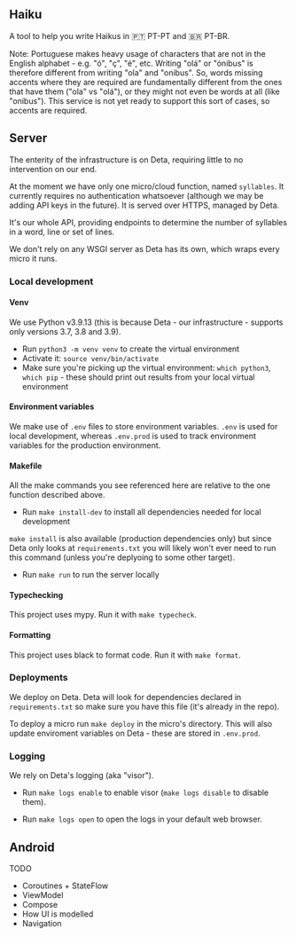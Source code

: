 ## Haiku

A tool to help you write Haikus in 🇵🇹 PT-PT and 🇧🇷 PT-BR.

Note: Portuguese makes heavy usage of characters that are not in the English
alphabet - e.g. "ó", "ç", "é", etc. Writing "olá" or "ónibus" is therefore
different from writing "ola" and "onibus". So, words missing accents where they
are required are fundamentally different from the ones that have them ("ola" vs
"olá"), or they might not even be words at all (like "onibus"). This service is
not yet ready to support this sort of cases, so accents are required.

## Server

The enterity of the infrastructure is on Deta, requiring little to no
intervention on our end.

At the moment we have only one micro/cloud function, named `syllables`. It
currently requires no authentication whatsoever (although we may be adding
API keys in the future). It is served over HTTPS, managed by Deta.

It's our whole API, providing endpoints to determine the number of syllables in
a word, line or set of lines.

We don't rely on any WSGI server as Deta has its own, which wraps every micro
it runs.

### Local development

#### Venv

We use Python v3.9.13 (this is because Deta - our infrastructure - supports only
versions 3.7, 3.8 and 3.9).

- Run `python3 -m venv venv` to create the virtual environment
- Activate it: `source venv/bin/activate`
- Make sure you're picking up the virtual environment: `which python3`,
  `which pip` - these should print out results from your local virtual
  environment

#### Environment variables

We make use of `.env` files to store environment variables. `.env` is used
for local development, whereas `.env.prod` is used to track environment
variables for the production environment.

#### Makefile

All the make commands you see referenced here are relative to the one function
described above.

- Run `make install-dev` to install all dependencies needed for local
  development

`make install` is also available (production dependencies only) but since Deta
only looks at `requirements.txt` you will likely won't ever need to run this
command (unless you're deplyoing to some other target).

- Run `make run` to run the server locally

#### Typechecking

This project uses mypy. Run it with `make typecheck`.

#### Formatting

This project uses black to format code. Run it with `make format`.

### Deployments

We deploy on Deta. Deta will look for dependencies declared in
`requirements.txt` so make sure you have this file (it's already in the repo).

To deploy a micro run `make deploy` in the micro's directory. This will also
update enviroment variables on Deta - these are stored in `.env.prod`.

### Logging

We rely on Deta's logging (aka "visor").

- Run `make logs enable` to enable visor (`make logs disable` to disable them).

- Run `make logs open` to open the logs in your default web browser.

## Android

TODO

- Coroutines + StateFlow
- ViewModel
- Compose
- How UI is modelled
- Navigation
